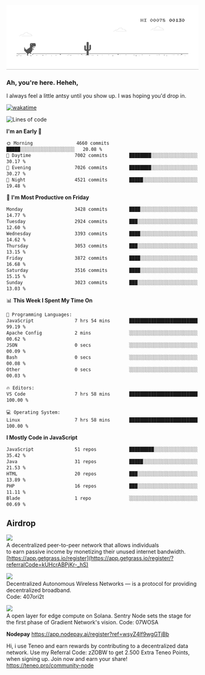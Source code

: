 
<div align="center">
    <img align="center" src="dino.gif">
</div>

### Ah, you're here. Heheh, 
I always feel a little antsy until you show up. I was hoping you'd drop in.

[![wakatime](https://wakatime.com/badge/user/8ad4afa2-1a56-40d1-a949-4663473915b6.svg)](https://wakatime.com/@mrepol742)

<!--START_SECTION:mrepol742-->
![Lines of code](https://img.shields.io/badge/From%20Hello%20World%20I%27ve%20Written-19.9%20million%20lines%20of%20code-blue)

**I'm an Early 🐤** 

```text
🌞 Morning                4660 commits        █████░░░░░░░░░░░░░░░░░░░░   20.08 % 
🌆 Daytime                7002 commits        ████████░░░░░░░░░░░░░░░░░   30.17 % 
🌃 Evening                7026 commits        ████████░░░░░░░░░░░░░░░░░   30.27 % 
🌙 Night                  4521 commits        █████░░░░░░░░░░░░░░░░░░░░   19.48 % 
```
📅 **I'm Most Productive on Friday** 

```text
Monday                   3428 commits        ████░░░░░░░░░░░░░░░░░░░░░   14.77 % 
Tuesday                  2924 commits        ███░░░░░░░░░░░░░░░░░░░░░░   12.60 % 
Wednesday                3393 commits        ████░░░░░░░░░░░░░░░░░░░░░   14.62 % 
Thursday                 3053 commits        ███░░░░░░░░░░░░░░░░░░░░░░   13.15 % 
Friday                   3872 commits        ████░░░░░░░░░░░░░░░░░░░░░   16.68 % 
Saturday                 3516 commits        ████░░░░░░░░░░░░░░░░░░░░░   15.15 % 
Sunday                   3023 commits        ███░░░░░░░░░░░░░░░░░░░░░░   13.03 % 
```


📊 **This Week I Spent My Time On** 

```text
💬 Programming Languages: 
JavaScript               7 hrs 54 mins       █████████████████████████   99.19 % 
Apache Config            2 mins              ░░░░░░░░░░░░░░░░░░░░░░░░░   00.62 % 
JSON                     0 secs              ░░░░░░░░░░░░░░░░░░░░░░░░░   00.09 % 
Bash                     0 secs              ░░░░░░░░░░░░░░░░░░░░░░░░░   00.08 % 
Other                    0 secs              ░░░░░░░░░░░░░░░░░░░░░░░░░   00.03 % 

🔥 Editors: 
VS Code                  7 hrs 58 mins       █████████████████████████   100.00 % 

💻 Operating System: 
Linux                    7 hrs 58 mins       █████████████████████████   100.00 % 
```

**I Mostly Code in JavaScript** 

```text
JavaScript               51 repos            █████████░░░░░░░░░░░░░░░░   35.42 % 
Java                     31 repos            █████░░░░░░░░░░░░░░░░░░░░   21.53 % 
HTML                     20 repos            ███░░░░░░░░░░░░░░░░░░░░░░   13.89 % 
PHP                      16 repos            ███░░░░░░░░░░░░░░░░░░░░░░   11.11 % 
Blade                    1 repo              ░░░░░░░░░░░░░░░░░░░░░░░░░   00.69 % 
```




<!--END_SECTION:mrepol742-->

## Airdrop
<img src="https://app.getgrass.io/_next/image?url=%2Fimages%2Flogos%2Fgrass-logo-dark.png&w=1920&q=75"><br>
A decentralized peer-to-peer network that allows individuals<br> to earn passive income by monetizing their unused internet bandwidth.<br>
[https://app.getgrass.io/register](https://app.getgrass.io/register/?referralCode=kUHcrABPjKr-_hS) 

<img src="https://pbs.twimg.com/profile_images/1811363474284417025/3yGX3CjY_400x400.jpg" width="100"><br>
Decentralized Autonomous Wireless Networks — is a protocol for providing decentralized broadband.<br>
Code: 407ori2t

<img src="https://images.sftcdn.net/images/t_app-icon-m/p/e0c30b4e-875f-4731-aea4-09a15c885a0a/24435018/gradient-sentry-node-logo" width="100"><br>
A open layer for edge compute on Solana. Sentry Node sets the stage for the first phase of Gradient Network's vision.
Code: 07WOSA

**Nodepay**
https://app.nodepay.ai/register?ref=wsyZ4lf9wgGTjBb

Hi, i use Teneo and earn rewards by contributing to a decentralized data network. Use my Referral Code: zZOBW to get 2.500 Extra Teneo Points, when signing up. Join now and earn your share! https://teneo.pro/community-node
